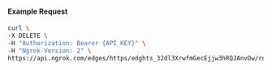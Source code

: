<!-- Code generated for API Clients. DO NOT EDIT. -->

#### Example Request

```bash
curl \
-X DELETE \
-H "Authorization: Bearer {API_KEY}" \
-H "Ngrok-Version: 2" \
https://api.ngrok.com/edges/https/edghts_32dl3XrwfmGecEjjw3hRQJAnvDw/routes/edghtsrt_32dl3Wpt2teIZxGXNqdoI5E6DTf
```
